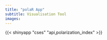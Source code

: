 ```yaml
---
title: "polaR App"
subtitle: Visualisation Tool
images: 
---
```


{{< shinyapp "cses" "api,polarization_index" >}}